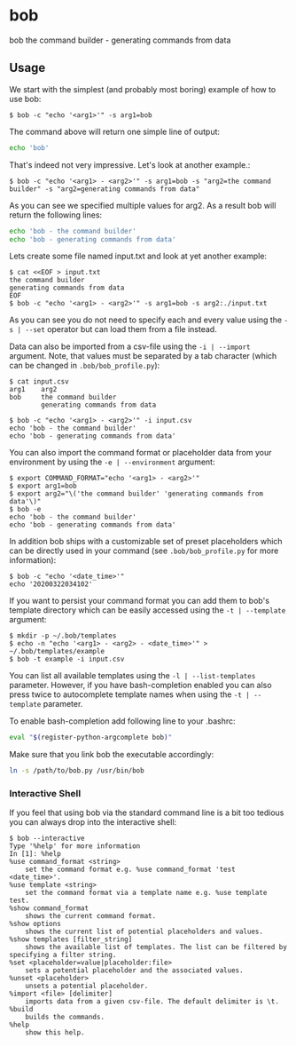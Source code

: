 # bob
bob the command builder - generating commands from data

## Usage

We start with the simplest (and probably most boring) example of how to use bob:  
```
$ bob -c "echo '<arg1>'" -s arg1=bob 
```

The command above will return one simple line of output:
```bash
echo 'bob'
```

That's indeed not very impressive. Let's look at another example.:
```
$ bob -c "echo '<arg1> - <arg2>'" -s arg1=bob -s "arg2=the command builder" -s "arg2=generating commands from data" 
```

As you can see we specified multiple values for arg2. As a result bob will return the following lines:
```bash
echo 'bob - the command builder'
echo 'bob - generating commands from data'
```

Lets create some file named input.txt and look at yet another example:
```
$ cat <<EOF > input.txt
the command builder
generating commands from data
EOF
$ bob -c "echo '<arg1> - <arg2>'" -s arg1=bob -s arg2:./input.txt 
```

As you can see you do not need to specify each and every value using the ```-s | --set``` operator but can load them from a file instead.

Data can also be imported from a csv-file using the ```-i | --import``` argument.
Note, that values must be separated by a tab character (which can be changed in ```.bob/bob_profile.py```):
```
$ cat input.csv
arg1    arg2
bob     the command builder
        generating commands from data

$ bob -c "echo '<arg1> - <arg2>'" -i input.csv 
echo 'bob - the command builder'
echo 'bob - generating commands from data'
```

You can also import the command format or placeholder data from your environment by using the ```-e | --environment``` argument:
```
$ export COMMAND_FORMAT="echo '<arg1> - <arg2>'"
$ export arg1=bob
$ export arg2="\('the command builder' 'generating commands from data'\)"
$ bob -e
echo 'bob - the command builder'
echo 'bob - generating commands from data'
```

In addition bob ships with a customizable set of preset placeholders which can be directly used in your command (see ```.bob/bob_profile.py``` for more information):
```
$ bob -c "echo '<date_time>'" 
echo '20200322034102'
```

If you want to persist your command format you can add them to bob's template directory
which can be easily accessed using the ```-t | --template``` argument:
```
$ mkdir -p ~/.bob/templates
$ echo -n "echo '<arg1> - <arg2> - <date_time>'" > ~/.bob/templates/example
$ bob -t example -i input.csv
```

You can list all available templates using the ```-l | --list-templates``` parameter.
However, if you have bash-completion enabled you can also press <TAB> twice to autocomplete 
template names when using the ```-t | --template``` parameter. 

To enable bash-completion add following line to your .bashrc:
```bash
eval "$(register-python-argcomplete bob)"
```
Make sure that you link bob the executable accordingly:
```bash
ln -s /path/to/bob.py /usr/bin/bob
```

### Interactive Shell

If you feel that using bob via the standard command line is a bit too tedious you can always drop into the interactive shell:
```
$ bob --interactive
Type '%help' for more information
In [1]: %help                                                                                                                                                                                                                                                     
%use command_format <string>
    set the command format e.g. %use command_format 'test <date_time>'.
%use template <string>
    set the command format via a template name e.g. %use template test.
%show command_format
    shows the current command format.
%show options
    shows the current list of potential placeholders and values.
%show templates [filter_string]
    shows the available list of templates. The list can be filtered by specifying a filter string.
%set <placeholder=value|placeholder:file>
    sets a potential placeholder and the associated values.
%unset <placeholder>
    unsets a potential placeholder.
%import <file> [delimiter]
    imports data from a given csv-file. The default delimiter is \t.
%build
    builds the commands.
%help
    show this help.
``` 